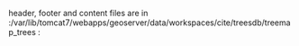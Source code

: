 
header, footer and content files are in :/var/lib/tomcat7/webapps/geoserver/data/workspaces/cite/treesdb/treemap_trees
:
